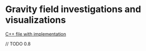 # Gravity field investigations and visualizations

[C++ file with implementation](/docs_examples/examples/example4_gravity_field_investigations.cpp)

// TODO 0.8
